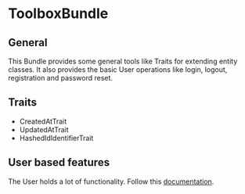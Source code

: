 # ToolboxBundle

## General

This Bundle provides some general tools like Traits for extending entity classes.
It also provides the basic User operations like login, logout, registration and password reset.

## Traits

- CreatedAtTrait
- UpdatedAtTrait
- HashedIdIdentifierTrait

## User based features

The User holds a lot of functionality. Follow this [documentation](./docs/user_functionality.md). 